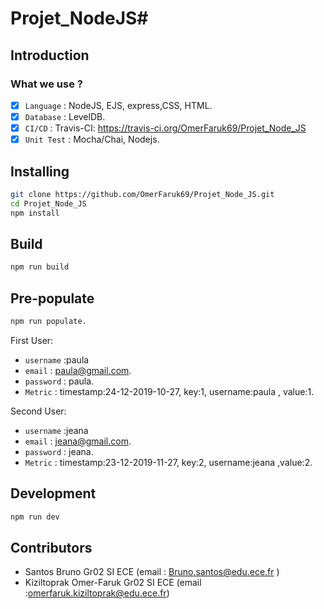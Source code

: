 # Projet_NodeJS#




## Introduction

### What we use ? 

- [x] `Language` : NodeJS, EJS, express,CSS, HTML.
- [x] `Database` : LevelDB.
- [x] `CI/CD` : Travis-CI: https://travis-ci.org/OmerFaruk69/Projet_Node_JS 
- [x] `Unit Test` : Mocha/Chai, Nodejs. 

## Installing

```bash
git clone https://github.com/OmerFaruk69/Projet_Node_JS.git
cd Projet_Node_JS
npm install
```

## Build

```bash
npm run build
```
## Pre-populate 
```bash
npm run populate.
```
First User:
-  `username` :paula 
- `email` : paula@gmail.com.
-  `password` : paula. 
-  `Metric` : timestamp:24-12-2019-10-27, key:1, username:paula , value:1. 

Second User:

-  `username` :jeana 
- `email` : jeana@gmail.com.
-  `password` : jeana. 
-  `Metric` : timestamp:23-12-2019-11-27, key:2, username:jeana ,value:2. 


## Development

```bash
npm run dev
```


## Contributors 

- Santos Bruno Gr02 SI ECE (email : Bruno.santos@edu.ece.fr )
- Kiziltoprak Omer-Faruk Gr02 SI ECE (email :omerfaruk.kiziltoprak@edu.ece.fr)

